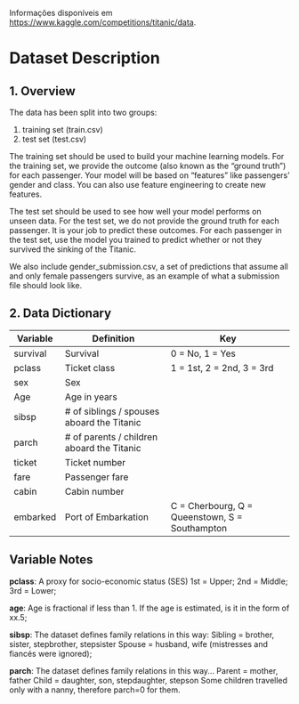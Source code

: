 Informações disponíveis em https://www.kaggle.com/competitions/titanic/data.

# Dataset Description

## 1. Overview

The data has been split into two groups:

1. training set (train.csv)
2. test set (test.csv)
   
The training set should be used to build your machine learning models. For the training set, we provide the outcome (also known as the “ground truth”) for each passenger. Your model will be based on “features” like passengers’ gender and class. You can also use feature engineering to create new features.

The test set should be used to see how well your model performs on unseen data. For the test set, we do not provide the ground truth for each passenger. It is your job to predict these outcomes. For each passenger in the test set, use the model you trained to predict whether or not they survived the sinking of the Titanic.

We also include gender_submission.csv, a set of predictions that assume all and only female passengers survive, as an example of what a submission file should look like.

## 2. Data Dictionary

| Variable | Definition      | Key                                                |
|----------|-----------------|----------------------------------------------------|
| survival | Survival        | 0 = No, 1 = Yes                                    |
| pclass   | Ticket class    | 1 = 1st, 2 = 2nd, 3 = 3rd                          |
| sex      | Sex             |                                                    |
| Age      | Age in years    |                                                    |
| sibsp    | # of siblings / spouses aboard the Titanic      |
| parch    | # of parents / children aboard the Titanic      |
| ticket   | Ticket number                                  |
| fare     | Passenger fare                                 |
| cabin    | Cabin number                                   |
| embarked | Port of Embarkation | C = Cherbourg, Q = Queenstown, S = Southampton |

## Variable Notes

**pclass**: A proxy for socio-economic status (SES)
1st = Upper;
2nd = Middle;
3rd = Lower;

**age**: Age is fractional if less than 1. If the age is estimated, is it in the form of xx.5;

**sibsp**: The dataset defines family relations in this way:
Sibling = brother, sister, stepbrother, stepsister
Spouse = husband, wife (mistresses and fiancés were ignored);

**parch**: The dataset defines family relations in this way...
Parent = mother, father
Child = daughter, son, stepdaughter, stepson
Some children travelled only with a nanny, therefore parch=0 for them.